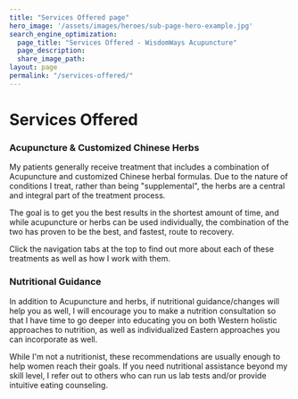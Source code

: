 ```yaml
---
title: "Services Offered page"
hero_image: '/assets/images/heroes/sub-page-hero-example.jpg'
search_engine_optimization:
  page_title: "Services Offered - WisdomWays Acupuncture"
  page_description:
  share_image_path:
layout: page
permalink: "/services-offered/"
---
```


# Services Offered

### Acupuncture & Customized Chinese Herbs

My patients generally receive treatment that includes a combination of Acupuncture and customized Chinese herbal formulas. Due to the nature of conditions I treat, rather than being "supplemental", the herbs are a central and integral part of the treatment process.

The goal is to get you the best results in the shortest amount of time, and while acupuncture or herbs can be used individually, the combination of the two has proven to be the best, and fastest, route to recovery.

Click the navigation tabs at the top to find out more about each of these treatments as well as how I work with them.

### Nutritional Guidance

In addition to Acupuncture and herbs, if nutritional guidance/changes will help you as well, I will encourage you to make a nutrition consultation so that I have time to go deeper into educating you on both Western holistic approaches to nutrition, as well as individualized Eastern approaches you can incorporate as well.

While I'm not a nutritionist, these recommendations are usually enough to help women reach their goals. If you need nutritional assistance beyond my skill level, I refer out to others who can run us lab tests and/or provide intuitive eating counseling.

&nbsp;
